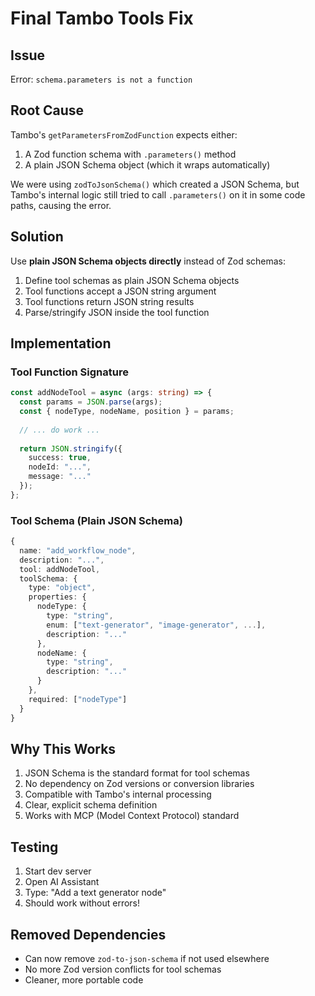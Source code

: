 # Final Tambo Tools Fix

## Issue
Error: `schema.parameters is not a function`

## Root Cause
Tambo's `getParametersFromZodFunction` expects either:
1. A Zod function schema with `.parameters()` method
2. A plain JSON Schema object (which it wraps automatically)

We were using `zodToJsonSchema()` which created a JSON Schema, but Tambo's internal logic still tried to call `.parameters()` on it in some code paths, causing the error.

## Solution
Use **plain JSON Schema objects directly** instead of Zod schemas:

1. Define tool schemas as plain JSON Schema objects
2. Tool functions accept a JSON string argument
3. Tool functions return JSON string results
4. Parse/stringify JSON inside the tool function

## Implementation

### Tool Function Signature
```typescript
const addNodeTool = async (args: string) => {
  const params = JSON.parse(args);
  const { nodeType, nodeName, position } = params;
  
  // ... do work ...
  
  return JSON.stringify({
    success: true,
    nodeId: "...",
    message: "..."
  });
};
```

### Tool Schema (Plain JSON Schema)
```typescript
{
  name: "add_workflow_node",
  description: "...",
  tool: addNodeTool,
  toolSchema: {
    type: "object",
    properties: {
      nodeType: {
        type: "string",
        enum: ["text-generator", "image-generator", ...],
        description: "..."
      },
      nodeName: {
        type: "string",
        description: "..."
      }
    },
    required: ["nodeType"]
  }
}
```

## Why This Works
1. JSON Schema is the standard format for tool schemas
2. No dependency on Zod versions or conversion libraries
3. Compatible with Tambo's internal processing
4. Clear, explicit schema definition
5. Works with MCP (Model Context Protocol) standard

## Testing
1. Start dev server
2. Open AI Assistant
3. Type: "Add a text generator node"
4. Should work without errors!

## Removed Dependencies
- Can now remove `zod-to-json-schema` if not used elsewhere
- No more Zod version conflicts for tool schemas
- Cleaner, more portable code
